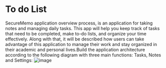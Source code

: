 # To do List
SecureMemo application overview process, is an application for taking notes and managing daily tasks. This app will help you keep track of tasks that need to be completed, make to-do lists, and organize your time effectively. Along with that, it will be described how users can take advantage of this application to manage their work and stay organized in their academic and personal lives.Build the application architecture according to the following diagram with three main functions: Tasks, Notes and Settings:
![image](https://github.com/ThuongNguyen168/To-do-list-with-Face-Verification/assets/96915143/ad2a4c5e-1cba-423a-9307-59342d219577)
